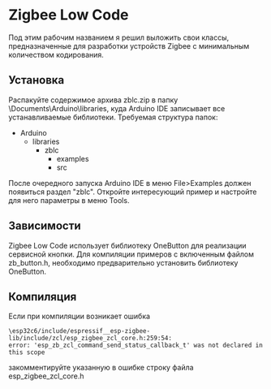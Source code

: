 # Zigbee Low Code #
Под этим рабочим названием я решил выложить свои классы, предназначенные для разработки устройств Zigbee с минимальным количеством кодирования.

## Установка ##
Распакуйте содержимое архива zblc.zip в папку \Documents\Arduino\libraries, куда Arduino IDE записывает все устанавливаемые библиотеки.
Требуемая структура папок:
- Arduino
  - libraries
    - zblc
      - examples
      - src

После очередного запуска Arduino IDE в меню File>Examples должен появиться раздел "zblc". Откройте интересующий пример и настройте для него параметры в меню Tools.

## Зависимости ##
Zigbee Low Code использует библиотеку OneButton для реализации сервисной кнопки. Для компиляции примеров с включенным файлом zb_button.h, необходимо предварительно установить библиотеку OneButton.

## Компиляция ##
Если при компиляции возникает ошибка 
```
\esp32c6/include/espressif__esp-zigbee-lib/include/zcl/esp_zigbee_zcl_core.h:259:54:
error: 'esp_zb_zcl_command_send_status_callback_t' was not declared in this scope
```
закомментируйте указанную в ошибке строку файла esp_zigbee_zcl_core.h
